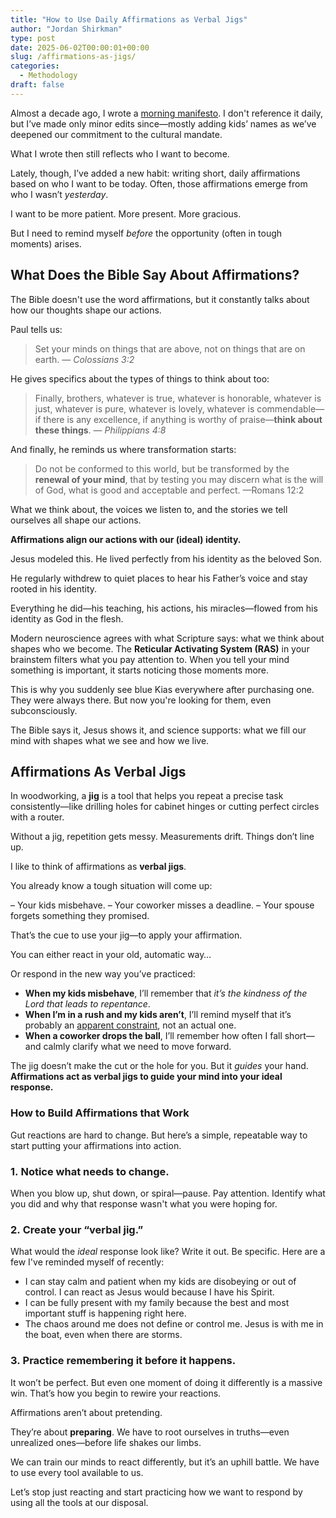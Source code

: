 ```yaml
---
title: "How to Use Daily Affirmations as Verbal Jigs"
author: "Jordan Shirkman"
type: post
date: 2025-06-02T00:00:01+00:00
slug: /affirmations-as-jigs/
categories:
  - Methodology
draft: false
---
```


Almost a decade ago, I wrote a [morning manifesto](https://jshirk.com/blog/morning-manifesto). I don't reference it daily, but I’ve made only minor edits since—mostly adding kids’ names as we’ve deepened our commitment to the cultural mandate.
  
What I wrote then still reflects who I want to become.

Lately, though, I’ve added a new habit: writing short, daily affirmations based on who I want to be today. Often, those affirmations emerge from who I wasn’t *yesterday*.

I want to be more patient. More present. More gracious.

But I need to remind myself _before_ the opportunity (often in tough moments) arises. 
## What Does the Bible Say About Affirmations?
  
The Bible doesn't use the word affirmations, but it constantly talks about how our thoughts shape our actions.

Paul tells us:

> Set your minds on things that are above, not on things that are on earth.
 — _Colossians 3:2_

He gives specifics about the types of things to think about too: 

> Finally, brothers, whatever is true, whatever is honorable, whatever is just, whatever is pure, whatever is lovely, whatever is commendable—if there is any excellence, if anything is worthy of praise—**think about these things**.
> — _Philippians 4:8_

And finally, he reminds us where transformation starts:

> Do not be conformed to this world, but be transformed by the **renewal of your mind**, that by testing you may discern what is the will of God, what is good and acceptable and perfect.
>—Romans 12:2

What we think about, the voices we listen to, and the stories we tell ourselves all shape our actions.

**Affirmations align our actions with our (ideal) identity.** 

Jesus modeled this. He lived perfectly from his identity as the beloved Son.

He regularly withdrew to quiet places to hear his Father’s voice and stay rooted in his identity.

Everything he did—his teaching, his actions, his miracles—flowed from his identity as God in the flesh.

Modern neuroscience agrees with what Scripture says: what we think about shapes who we become. The **Reticular Activating System (RAS)** in your brainstem filters what you pay attention to. When you tell your mind something is important, it starts noticing those moments more.

This is why you suddenly see blue Kias everywhere after purchasing one. They were always there. But now you're looking for them, even subconsciously. 

The Bible says it, Jesus shows it, and science supports: what we fill our mind with shapes what we see and how we live.
## Affirmations As Verbal Jigs

In woodworking, a **jig** is a tool that helps you repeat a precise task consistently—like drilling holes for cabinet hinges or cutting perfect circles with a router. 

Without a jig, repetition gets messy. Measurements drift. Things don’t line up.

I like to think of affirmations as **verbal jigs**.

You already know a tough situation will come up:

– Your kids misbehave.
– Your coworker misses a deadline.
– Your spouse forgets something they promised.

That’s the cue to use your jig—to apply your affirmation.

You can either react in your old, automatic way…

Or respond in the new way you’ve practiced:

- **When my kids misbehave**, I’ll remember that _it’s the kindness of the Lord that leads to repentance_.
- **When I’m in a rush and my kids aren’t**, I’ll remind myself that it’s probably an [apparent constraint](https://jshirk.com/blog/actual-constraints), not an actual one.
- **When a coworker drops the ball**, I’ll remember how often I fall short—and calmly clarify what we need to move forward.

The jig doesn’t make the cut or the hole for you. But it _guides_ your hand. **Affirmations act as verbal jigs to guide your mind into your ideal response.**

### **How to Build Affirmations that Work**

Gut reactions are hard to change. But here’s a simple, repeatable way to start putting your affirmations into action. 
### **1.** **Notice what needs to change.**

When you blow up, shut down, or spiral—pause. Pay attention. Identify what you did and why that response wasn't what you were hoping for.
### **2.** **Create your “verbal jig.”**

What would the _ideal_ response look like? Write it out. Be specific. Here are a few I've reminded myself of recently: 

- I can stay calm and patient when my kids are disobeying or out of control. I can react as Jesus would because I have his Spirit.
- I can be fully present with my family because the best and most important stuff is happening right here.
- The chaos around me does not define or control me. Jesus is with me in the boat, even when there are storms.

### **3.** **Practice remembering it before it happens.**

 It won’t be perfect. But even one moment of doing it differently is a massive win. That’s how you begin to rewire your reactions.

Affirmations aren’t about pretending.

They’re about **preparing**. We have to root ourselves in truths—even unrealized ones—before life shakes our limbs.

We can train our minds to react differently, but it’s an uphill battle. We have to use every tool available to us. 

Let’s stop just reacting and start practicing how we want to respond by using all the tools at our disposal. 